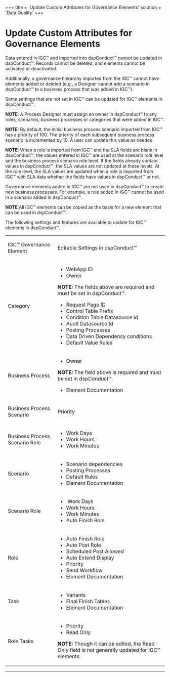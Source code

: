 +++
title = 'Update Custom Attributes for Governance Elements'
solution = 'Data Quality'
+++

# Update Custom Attributes for Governance Elements

Data entered in IGC™ and imported into dspConduct™ cannot be updated in
dspConduct™. Records cannot be deleted, and elements cannot be activated
or deactivated.

Additionally, a governance hierarchy imported from the IGC™ cannot have
elements added or deleted (e.g., a Designer cannot add a scenario in
dspConduct™ to a business process that was added in IGC™).

Some settings that are not set in IGC™ can be updated for IGC™ elements
in dspConduct™.

**NOTE**: A Process Designer must assign an owner in dspConduct™ to any
roles, scenarios, business processes or categories that were added in
IGC™.

**NOTE**: By default, the initial business process scenario imported
from IGC™ has a priority of 100. The priority of each subsequent
business process scenario is incremented by 10. A user can update this
value as needed.

**NOTE**: When a role is imported from IGC™ and the SLA fields are blank
in dspConduct™, the values entered in IGC™ are used at the scenario role
level and the business process scenario role level. If the fields
already contain values in dspConduct™, the SLA values are not updated at
these levels. At the role level, the SLA values are updated when a role
is imported from IGC™ with SLA data whether the fields have values in
dspConduct™ or not.

Governance elements added in IGC™ are not used in dspConduct™ to create
new business processes. For example, a role added in IGC™ cannot be used
in a scenario added in dspConduct™.

**NOTE**:All IGC™ elements can be copied as the basis for a new element
that can be used in dspConduct™.

The following settings and features are available to update for IGC™
elements in dspConduct™.

<table>
<tbody>
<tr class="odd">
<td><p>IGC™ Governance Element</p></td>
<td><p>Editable Settings in dspConduct™</p></td>
</tr>
<tr class="even">
<td><p>Category</p></td>
<td><ul>
<li>WebApp ID</li>
<li>Owner</li>
</ul>
<p><strong>NOTE:</strong> The fields above are required and must be set in dspConduct™.</p>
<ul>
<li>Request Page ID</li>
<li>Control Table Prefix</li>
<li>Condition Table Datasource Id</li>
<li>Audit Datasource Id</li>
<li>Posting Processes</li>
<li>Data Driven Dependency conditions</li>
<li>Default Value Rules</li>
</ul></td>
</tr>
<tr class="odd">
<td><p>Business Process</p></td>
<td><ul>
<li>Owner</li>
</ul>
<p><strong>NOTE:</strong> The field above is required and must be set in dspConduct™.</p>
<ul>
<li>Element Documentation</li>
</ul></td>
</tr>
<tr class="even">
<td><p>Business Process Scenario</p></td>
<td><p>Priority</p></td>
</tr>
<tr class="odd">
<td><p>Business Process Scenario Role</p></td>
<td><ul>
<li>Work Days</li>
<li>Work Hours</li>
<li>Work Minutes</li>
</ul></td>
</tr>
<tr class="even">
<td><p>Scenario</p></td>
<td><ul>
<li>Scenario dependencies</li>
<li>Posting Processes</li>
<li>Default Rules</li>
<li>Element Documentation</li>
</ul></td>
</tr>
<tr class="odd">
<td><p>Scenario Role</p></td>
<td><ul>
<li> Work Days</li>
<li>Work Hours</li>
<li>Work Minutes</li>
<li>Auto Finish Role</li>
</ul></td>
</tr>
<tr class="even">
<td><p>Role</p></td>
<td><ul>
<li>Auto Finish Role</li>
<li>Auto Post Role</li>
<li>Scheduled Post Allowed</li>
<li>Auto Extend Display</li>
<li>Priority</li>
<li>Send Workflow</li>
<li>Element Documentation</li>
</ul></td>
</tr>
<tr class="odd">
<td><p>Task</p></td>
<td><ul>
<li>Variants</li>
<li>Final Finish Tables</li>
<li>Element Documentation</li>
</ul></td>
</tr>
<tr class="even">
<td><p>Role Tasks</p></td>
<td><ul>
<li>Priority</li>
<li>Read Only</li>
</ul>
<p><strong>NOTE:</strong> Though it can be edited, the Read Only field is not generally updated for IGC™ elements.</p></td>
</tr>
</tbody>
</table>

<div>

-----

</div>
